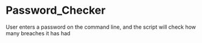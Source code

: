 # Password_Checker
 User enters a password on the command line, and the script will check how many breaches it has had

